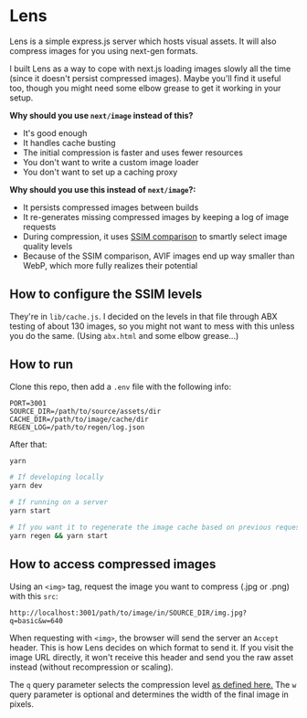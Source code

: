# Lens

Lens is a simple express.js server which hosts visual assets. It will also compress images for you using next-gen formats.

I built Lens as a way to cope with next.js loading images slowly all the time (since it doesn't persist compressed images). Maybe you'll find it useful too, though you might need some elbow grease to get it working in your setup.

**Why should you use `next/image` instead of this?**

- It's good enough
- It handles cache busting
- The initial compression is faster and uses fewer resources
- You don't want to write a custom image loader
- You don't want to set up a caching proxy

**Why should you use this instead of `next/image`?:**

- It persists compressed images between builds
- It re-generates missing compressed images by keeping a log of image requests
- During compression, it uses [SSIM comparison](https://en.wikipedia.org/wiki/Structural_similarity) to smartly select image quality levels
- Because of the SSIM comparison, AVIF images end up way smaller than WebP, which more fully realizes their potential

## How to configure the SSIM levels

They're in `lib/cache.js`. I decided on the levels in that file through ABX testing of about 130 images, so you might not want to mess with this unless you do the same. (Using `abx.html` and some elbow grease...)

## How to run

Clone this repo, then add a `.env` file with the following info:

```
PORT=3001
SOURCE_DIR=/path/to/source/assets/dir
CACHE_DIR=/path/to/image/cache/dir
REGEN_LOG=/path/to/regen/log.json
```

After that:

```zsh
yarn

# If developing locally
yarn dev

# If running on a server
yarn start

# If you want it to regenerate the image cache based on previous requests
yarn regen && yarn start
```

## How to access compressed images

Using an `<img>` tag, request the image you want to compress (.jpg or .png) with this `src`:

`http://localhost:3001/path/to/image/in/SOURCE_DIR/img.jpg?q=basic&w=640`

When requesting with `<img>`, the browser will send the server an `Accept` header. This is how Lens decides on which format to send it. If you visit the image URL directly, it won't receive this header and send you the raw asset instead (without recompression or scaling).

The `q` query parameter selects the compression level [as defined here.](#how-to-configure-the-ssim-levels)
The `w` query parameter is optional and determines the width of the final image in pixels.
